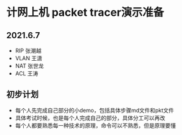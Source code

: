 # 计网上机 packet tracer演示准备

## 2021.6.7
- RIP 张潮越
- VLAN 王潇
- NAT 张世龙
- ACL 王涛



## 初步计划

- 每个人先完成自己部分的小demo，包括具体步骤md文件和pkt文件
- 具体考试时候，也是每个人完成自己的部分，具体分工可以再改
- 每个人都要熟悉每一种技术的原理，命令可以不熟悉，但是原理要懂

